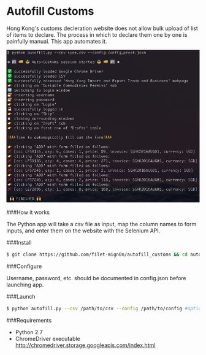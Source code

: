 Autofill Customs
========

Hong Kong's customs decleration website does not allow bulk upload of list of items to declare. The process in which to declare them one by one is painfully manual. This app automates it.

<img src="https://raw.githubusercontent.com/filet-mign0n/filet-mignon.github.io/master/images/auto_customs0.png">

###How it works

The Python app will take a csv file as input, map the column names to form inputs, and enter them on the website with the Selenium API. 

###Install

```sh
$ git clone https://github.com/filet-mign0n/autofill_customs && cd autofill_customs && sudo pip install requirements.txt
```
###Configure

Username, password, etc. should be documented in config.json before launching app. 

###Launch

```sh
$ python autofill.py --csv /path/to/csv --config /path/to/config #optional
```
###Requirements

* Python 2.7
* ChromeDriver executable http://chromedriver.storage.googleapis.com/index.html
 
